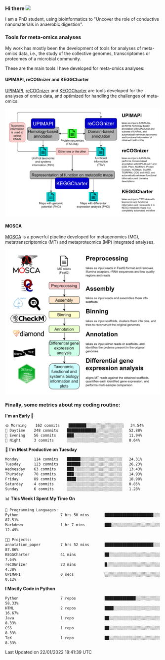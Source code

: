 ### Hi there <img src="https://media.giphy.com/media/hvRJCLFzcasrR4ia7z/giphy.gif" width="25px">

I am a PhD student, using bioinformatics to "Uncover the role of conductive nanomaterials in anaerobic digestion".

### Tools for meta-omics analyses

My work has mostly been the development of tools for analyses of meta-omics data, i.e., the study of the collective genomes, transcriptomes or proteomes of a microbial community.

These are the main tools I have developed for meta-omics analyses:

#### UPIMAPI, reCOGnizer and KEGGCharter

[UPIMAPI](https://github.com/iquasere/UPIMAPI), [reCOGnizer](https://github.com/iquasere/reCOGnizer) and [KEGGCharter](https://github.com/iquasere/KEGGCharter) are tools developed for the analyses of omics data, and optimized for handling the challenges of meta-omics.

<p align="center">
    <img src="assets/annotation_workflow.png">
</p>

#### MOSCA

[MOSCA](https://github.com/iquasere/MOSCA) is a powerful pipeline developed for metagenomics (MG), metatranscriptomics (MT) and metaproteomics (MP) integrated analyses.

<p align="center">
    <img src="assets/mosca_workflow.png" align="center" width="700">
</p>


### Finally, some metrics about my coding routine:

<!--START_SECTION:waka-->
**I'm an Early 🐤** 

```text
🌞 Morning    162 commits    ████████░░░░░░░░░░░░░░░░░   34.54% 
🌆 Daytime    248 commits    █████████████░░░░░░░░░░░░   52.88% 
🌃 Evening    56 commits     ███░░░░░░░░░░░░░░░░░░░░░░   11.94% 
🌙 Night      3 commits      ░░░░░░░░░░░░░░░░░░░░░░░░░   0.64%

```
📅 **I'm Most Productive on Tuesday** 

```text
Monday       114 commits    ██████░░░░░░░░░░░░░░░░░░░   24.31% 
Tuesday      123 commits    ██████░░░░░░░░░░░░░░░░░░░   26.23% 
Wednesday    63 commits     ███░░░░░░░░░░░░░░░░░░░░░░   13.43% 
Thursday     70 commits     ███░░░░░░░░░░░░░░░░░░░░░░   14.93% 
Friday       89 commits     ████░░░░░░░░░░░░░░░░░░░░░   18.98% 
Saturday     4 commits      ░░░░░░░░░░░░░░░░░░░░░░░░░   0.85% 
Sunday       6 commits      ░░░░░░░░░░░░░░░░░░░░░░░░░   1.28%

```


📊 **This Week I Spent My Time On** 

```text
💬 Programming Languages: 
Python                   7 hrs 50 mins       ██████████████████████░░░   87.51% 
Markdown                 1 hr 7 mins         ███░░░░░░░░░░░░░░░░░░░░░░   12.49%

🐱‍💻 Projects: 
annotation_paper         7 hrs 52 mins       ██████████████████████░░░   87.86% 
KEGGCharter              41 mins             ██░░░░░░░░░░░░░░░░░░░░░░░   7.64% 
reCOGnizer               23 mins             █░░░░░░░░░░░░░░░░░░░░░░░░   4.38% 
UPIMAPI                  0 secs              ░░░░░░░░░░░░░░░░░░░░░░░░░   0.12%

```

**I Mostly Code in Python** 

```text
Python                   7 repos             ██████████████░░░░░░░░░░░   58.33% 
HTML                     2 repos             ████░░░░░░░░░░░░░░░░░░░░░   16.67% 
Java                     1 repo              ██░░░░░░░░░░░░░░░░░░░░░░░   8.33% 
CSS                      1 repo              ██░░░░░░░░░░░░░░░░░░░░░░░   8.33% 
TeX                      1 repo              ██░░░░░░░░░░░░░░░░░░░░░░░   8.33%

```



 Last Updated on 22/01/2022 18:41:39 UTC
<!--END_SECTION:waka-->
